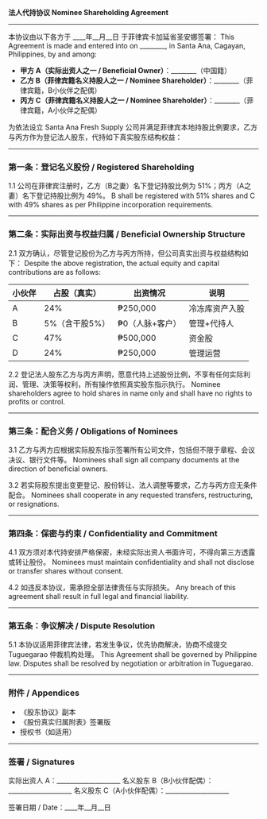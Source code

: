 **法人代持协议 Nominee Shareholding Agreement**

---

本协议由以下各方于 \_\_\_\_年\_\_月\_\_日 于菲律宾卡加延省圣安娜签署：
This Agreement is made and entered into on \_\_\_\_\_\_\_\_, in Santa Ana, Cagayan, Philippines, by and among:

* **甲方 A（实际出资人之一 / Beneficial Owner）**：\_\_\_\_\_\_\_\_（中国籍）
* **乙方 B（菲律宾籍名义持股人之一 / Nominee Shareholder）**：\_\_\_\_\_\_\_\_（菲律宾籍，B小伙伴之配偶）
* **丙方 C（菲律宾籍名义持股人之一 / Nominee Shareholder）**：\_\_\_\_\_\_\_\_（菲律宾籍，A小伙伴之配偶）

为依法设立 Santa Ana Fresh Supply 公司并满足菲律宾本地持股比例要求，乙方与丙方作为登记法人股东，代持如下真实股东结构权益：

---

### 第一条：登记名义股份 / Registered Shareholding

1.1 公司在菲律宾注册时，乙方（B之妻）名下登记持股比例为 51%；丙方（A之妻）名下登记持股比例为 49%。
B shall be registered with 51% shares and C with 49% shares as per Philippine incorporation requirements.

---

### 第二条：实际出资与权益归属 / Beneficial Ownership Structure

2.1 双方确认，尽管登记股份为乙方与丙方所持，但公司真实出资与权益结构如下：
Despite the above registration, the actual equity and capital contributions are as follows:

| 小伙伴 | 占股（真实）    | 出资情况      | 说明      |
| --- | --------- | --------- | ------- |
| A   | 24%       | ₱250,000  | 冷冻库资产入股 |
| B   | 5%（含干股5%） | ₱0（人脉+客户） | 管理+代持人  |
| C   | 47%       | ₱500,000  | 资金股     |
| D   | 24%       | ₱250,000  | 管理运营    |

2.2 登记法人股东乙方与丙方声明，愿意代持上述股份比例，不享有任何实际利润、管理、决策等权利，所有操作依照真实股东指示执行。
Nominee shareholders agree to hold shares in name only and shall have no rights to profits or control.

---

### 第三条：配合义务 / Obligations of Nominees

3.1 乙方与丙方应根据实际股东指示签署所有公司文件，包括但不限于章程、会议决议、银行文件等。
Nominees shall sign all company documents at the direction of beneficial owners.

3.2 若实际股东提出变更登记、股份转让、法人调整等要求，乙方与丙方应无条件配合。
Nominees shall cooperate in any requested transfers, restructuring, or resignations.

---

### 第四条：保密与约束 / Confidentiality and Commitment

4.1 双方须对本代持安排严格保密，未经实际出资人书面许可，不得向第三方透露或转让股份。
Nominees must maintain confidentiality and shall not disclose or transfer shares without consent.

4.2 如违反本协议，需承担全部法律责任与实际损失。
Any breach of this agreement shall result in full legal and financial liability.

---

### 第五条：争议解决 / Dispute Resolution

5.1 本协议适用菲律宾法律，若发生争议，优先协商解决，协商不成提交 Tuguegarao 仲裁机构处理。
This Agreement shall be governed by Philippine law. Disputes shall be resolved by negotiation or arbitration in Tuguegarao.

---

### 附件 / Appendices

* 《股东协议》副本
* 《股份真实归属附表》签署版
* 授权书（如适用）

---

### 签署 / Signatures

实际出资人 A：\_\_\_\_\_\_\_\_\_\_\_\_\_\_\_\_\_\_\_\_
名义股东 B（B小伙伴配偶）：\_\_\_\_\_\_\_\_\_\_\_\_\_\_\_\_\_\_\_\_
名义股东 C（A小伙伴配偶）：\_\_\_\_\_\_\_\_\_\_\_\_\_\_\_\_\_\_\_\_

签署日期 / Date：\_\_\_\_年\_\_月\_\_日
